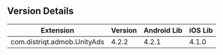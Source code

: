 ## Version Details

| Extension | Version | Android Lib | iOS Lib |
| --- | --- | --- | --- |
| com.distriqt.admob.UnityAds | 4.2.2 | 4.2.1 | 4.1.0 |
